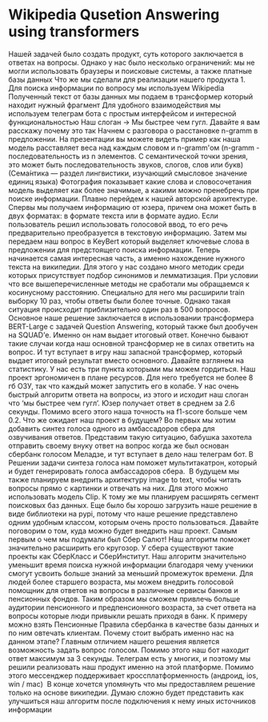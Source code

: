 # Wikipedia Qusetion Answering using transformers

Нашей задачей было создать продукт, суть которого заключается в  ответах  на вопросы. 
Однако у нас было несколько ограничений: мы не могли использовать браузеры и поисковые системы, а также платные базы данных
Что же мы сделали для реализации нашего продукта 1. Для поиска информации по вопросу мы используем Wikipedia 
 Полученный текст от базы данных мы подаем в трансформер который находит нужный фрагмент 
 Для удобного взаимодействия мы используем телеграм бота с простым интерфейсом и интересной функциональностью
 Наш слоган -> Мы быстрее чем гугл. Давайте я вам расскажу почему это так
 Начнем с разговора о расстановке n-gramm в предложении. 
На презентации вы можете видеть пример как наша модель расставляет веса над каждым словом и n-gramm'ом (n-gramm - последовательность из n элементов. С семантической точки зрения, это может быть последовательность звуков, слогов, слов или букв) (Сема́нтика — раздел лингвистики, изучающий смысловое значение единиц языка)
Фотография показывает какие слова и словосочетания модель выделяет как более значимые, а какими можно пренебречь при поиске информации.
Плавно перейдем к нашей авторской архитектуре. 
Спервы мы получаем информацию от юзера, причем она может быть в двух форматах: в формате текста или в формате аудио. 
Если пользователь решил использовать голосовой ввод, то его речь предварительно преобразуется в текстовую информацию.
Затем мы передаем наш вопрос в KeyBert который выделяет ключевые слова в предложении для предстоящего поиска информации. 
Теперь начинается самая интересная часть, а именно нахождение нужного текста на википедии. 
Для этого у нас создано много методик среди которых присутствует подбор синонимов и лемматизация. 
При условии что все вышеперечисленные методы не сработали мы обращаемся к косинусному расстоянию. 
Cпециально для него мы расширили train выборку 10 раз, чтобы ответы были более точные. 
Однако такая ситуация происходит приблизительно один раз в 500 вопросов. 
Основное наше решение заключается в использовании трансформера BERT-Large с задачей Question Answering, который также был дообучен на SQUAD’е. Именно он нам выдает итоговый ответ.
 Конечно бывают такие случаи когда наш основной трансформер не в силах ответить на вопрос. 
И тут вступает в игру наш запасной трансформер, который выдает итоговый результат вместо основного.
Давайте взглянем на статистику. У нас есть три пункта которыми мы можем гордиться. Наш проект эргономичен в плане ресурсов. 
Для него требуется не более 8 гб ОЗУ, так что каждый может запустить его в колабе. 
У нас очень быстрый алгоритм ответа на вопросы, из этого и исходит наш слоган что ‘мы быстрее чем гугл’. 
Юзер получает ответ в среднем за 2.6 секунды. Помимо всего этого наша точность на f1-score больше чем 0.2. 
Что же ожидает наш проект в будущем? 
Во первых мы хотим добавить синтез голоса одного из амбассадоров сбера для озвучивания ответов. 
Представим такую ситуацию, бабушка захотела отправить своему внуку ответ на вопрос когда же был основан сбербанк голосом Меладзе, и тут вступает в дело наш телеграм бот. 
В Решении задачи синтеза голоса нам поможет мультитакатрон, который и будет генерировать голоса амбассадоров сбера.  В будущем мы также планируем внедрить архитектуру image to text,  чтобы читать вопросы прямо с картинки и отвечать на них. 
Для этого можно использовать модель Clip. К тому же мы планируем расширять сегмент поисковых баз данных. Еще было бы хорошо загрузить наше решение в виде библиотеки на pypi, потому что наше решение представлено одним удобным классом, которым очень просто пользоваться. 
 Давайте поговорим о том, куда можно будет внедрить наш проект. Самым первым о чем мы подумали был Сбер Салют! 
Наш алгоритм поможет значительно расширить его кругозор. 
У сбера существуют такие проекты как СберКласс и СберИнститут. 
Наш алгоритм значительно уменьшит время поиска нужной информации благодаря чему ученики смогут усвоить больше знаний за меньший промежуток времени. 
Для людей более старшего возраста, мы можем внедрить голосовой помощник для ответов на вопросы в различные сервисы банков и пенсионных  фондов. 
Таким образом мы сможем привлечь больше аудитории пенсионного и предпенсионного возраста, за счет ответа на вопросы которые люди привыкли решать приходя в банк. 
К примеру можно взять Пенсионные Правила сбербанка в качестве базы данных и по ним овтечать клиентам.
Почему стоит выбрать именно нас на данном этапе? 
Главным отличием нашего решения является возможность задать вопрос голосом. Помимо этого наш бот находит ответ максимум за 3 секунды. 
Телеграм есть у многих, и поэтому мы решили реализовать наш продукт именно на этой платформе. 
Помимо этого мессенджер поддерживает кроссплатформенность (андроид, ios, win / mac)  В конце хочется упомянуть что мы предоставляем решение только на основе википедии. 
Думаю сложно будет представить как улучшиться наш алгоритм после подключения к нему иных источников информации

